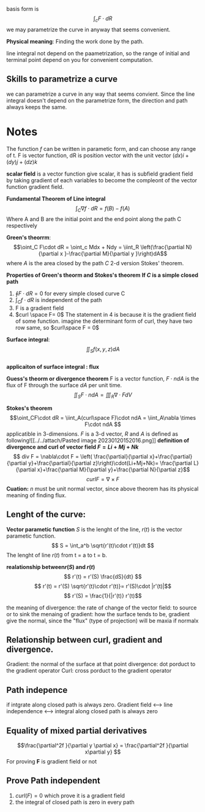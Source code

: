 basis form is 
$$ \int_cF\cdot dR$$
we may parametrize the curve in anyway that seems convenient.

**Physical meaning**: Finding the work done by the path.

line integral not depend on the paametrization, so the range of initial and terminal
point depend on you for convenient computation.

## Skills to parametrize a curve 
we can parametrize a curve in any way that seems convient. Since the line integral doesn't depend on the parametrize form, the direction and path always keeps the same.


# Notes
The function $f$ can be written in parametic form, and can choose any range of t.
F is vector function, dR is position vector with the unit vector $(dx)i+(dy)j+(dz)k$ 

**scalar field** is a vector function give scalar, it has is subfield gradient field by taking gradient of each variables to become the compleont of the vector function gradient field. 

**Fundamental Theorem of Line integral** 
$$ \int_C \nabla f \cdot dR = f(B)-f(A) $$
Where A and B are the initial point and the end point along the path C respectively 




**Green's theorrm**: 
$$\oint_C F\cdot dR = \oint_c Mdx + Ndy = \iint_R
\left(\frac{\partial N}{\partial x }-\frac{\partial M}{\partial y }\right)dA$$
where *A* is the area closed by the path *C* 2-d version Stokes' theorem.

**Properties of Green's theorm and Stokes's theorem**
**If $C$ is a simple closed path**
1. $\oint F \cdot dR = 0$ for every simple closed curve C 
2. $\int_C f \cdot dR$ is independent of the path 
3. F is a gradient field 
4. $curl \space F= 0$ 
The statement in 4 is because it is the gradient field of some function. imagine the determinant
form of curl, they have two row same, so $curl\space F = 0$ 



**Surface integral**:
$$ \iint_Sf(x,y,z)dA$$  
**applicaiton of surface integral : flux** 

**Guess's theorm or divergence theorem** 
F is a vector function, $F\cdot ndA$ is the flux of F through the surface $dA$ per unit time.    
$$\iint_S F\cdot n dA = \iiint_R \nabla \cdot F dV $$

**Stokes's theorem**  $$\oint_CF\cdot dR = \iint_A(curl\space F)\cdot ndA = \iint_A\nabla \times F\cdot ndA $$ applicatible in 3-dimensions. $F$ is a 3-d vector, $R$ and $A$ is defined as following![[../../attach/Pasted image 20230120152016.png]]   **definition of divergence and curl of vector field $F=Li+Mj+Nk$**
$$ div F = \nabla\cdot F = \left( \frac{\partial}{\partial x}+\frac{\partial}{\partial y}+\frac{\partial}{\partial z}\right)\cdot(Li+Mj+Nk)= \frac{\partial L}{\partial x}+\frac{\partial M}{\partial y}+\frac{\partial N}{\partial z}$$
$$ curl F = \nabla \times F$$
**Cuation:** 
$n$ must be unit normal vector, since above theorem has its physical meaning of finding flux. 


## **Lenght of the curve:**
**Vector parametic function**
$S$ is the lenght of the line, $r(t)$ is the vector parametic function. 
$$ S = \int_a^b \sqrt{r'(t)\cdot r'(t)}dt $$
The lenght of line $r(t)$ from t = a to t = b.

**realationship between$r(S)$ and $r(t)$**
$$ r'(t) = r'(S) \frac{dS}{dt} $$
$$ r'(t) = r'(S) \sqrt{r'(t)\cdot r'(t)}= r'(S)\cdot |r'(t)|$$
$$ r'(S) = \frac{1}{|r'(t)} r'(t)$$

the meaning of divergence:
the rate of change of the vector field: to source or to sink
the menaing of gradient:
how the surface tends to be, gradient give the normal, since the  "flux" (type of projection) will be maxia if normalx

## Relationship between curl, gradient and divergence.
Gradient: the normal of the surface at that point
divergence: dot porduct to the gradient operator
Curl: cross porduct to the gradient operator

## Path indepence
if intgrate along closed path is always zero.
Gradient field <--> line independence  <--> integral along closed path is always zero 
## Equality of mixed partial derivatives
$$\frac{\partial^2f }{\partial y \partial x} = \frac{\partial^2f }{\partial x\partial y}   $$
For proving  **F** is gradient field or not 
## Prove Path independent
1. $curl(F) = 0$
which prove it is a gradient field
2.  the integral of closed path is zero in every path



